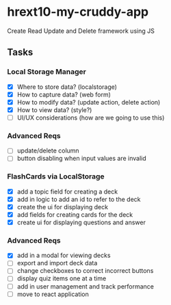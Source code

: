 # hrext10-my-cruddy-app
Create Read Update and Delete framework using JS

 ## Tasks

 ### Local Storage Manager
- [x] Where to store data? (localstorage)
- [x] How to capture data? (web form)
- [x] How to modify data? (update action, delete action)
- [x] How to view data? (style?)
- [ ] UI/UX considerations (how are we going to use this)

 ### Advanced Reqs
- [ ] update/delete column
- [ ] button disabling when input values are invalid

 ### FlashCards via LocalStorage
- [x] add a topic field for creating a deck
- [x] add in logic to add an id to refer to the deck
- [x] create the ui for displaying deck
- [x] add fields for creating cards for the deck
- [x] create ui for displaying questions and answer

 ### Advanced Reqs
- [x] add in a modal for viewing decks
- [ ] export and import deck data
- [ ] change checkboxes to correct incorrect buttons
- [ ] display quiz items one at a time
- [ ] add in user management and track performance
- [ ] move to react application
